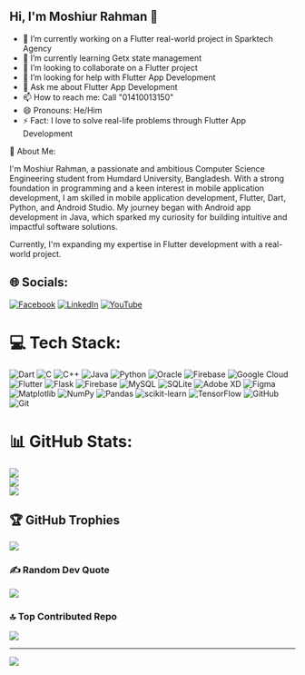 ## Hi, I'm Moshiur Rahman 👋
- 🔭 I’m currently working on a Flutter real-world project in Sparktech Agency
- 🌱 I’m currently learning Getx state management
- 👯 I’m looking to collaborate on a Flutter project
- 🤔 I’m looking for help with Flutter App Development
- 💬 Ask me about Flutter App Development
- 📫 How to reach me: Call "01410013150"
- 😄 Pronouns: He/Him
- ⚡ Fact: I love to solve real-life problems through Flutter App Development


🤖 About Me:

I'm Moshiur Rahman, a passionate and ambitious Computer Science Engineering student from Humdard University, Bangladesh. With a strong foundation in programming and a keen interest in mobile application development, I am skilled in mobile application development, Flutter, Dart, Python, and Android Studio. My journey began with Android app development in Java, which sparked my curiosity for building intuitive and impactful software solutions. 

Currently, I'm expanding my expertise in Flutter development with a real-world project.


## 🌐 Socials:
[![Facebook](https://img.shields.io/badge/Facebook-%231877F2.svg?logo=Facebook&logoColor=white)](https://facebook.com/moshiur.rahman.252841) [![LinkedIn](https://img.shields.io/badge/LinkedIn-%230077B5.svg?logo=linkedin&logoColor=white)](https://linkedin.com/in/codemahdi) [![YouTube](https://img.shields.io/badge/YouTube-%23FF0000.svg?logo=YouTube&logoColor=white)](https://youtube.com/@codeMAHDI) 

# 💻 Tech Stack:
![Dart](https://img.shields.io/badge/dart-%230175C2.svg?style=for-the-badge&logo=dart&logoColor=white) ![C](https://img.shields.io/badge/c-%2300599C.svg?style=for-the-badge&logo=c&logoColor=white) ![C++](https://img.shields.io/badge/c++-%2300599C.svg?style=for-the-badge&logo=c%2B%2B&logoColor=white) ![Java](https://img.shields.io/badge/java-%23ED8B00.svg?style=for-the-badge&logo=openjdk&logoColor=white) ![Python](https://img.shields.io/badge/python-3670A0?style=for-the-badge&logo=python&logoColor=ffdd54) ![Oracle](https://img.shields.io/badge/Oracle-F80000?style=for-the-badge&logo=oracle&logoColor=white) ![Firebase](https://img.shields.io/badge/firebase-%23039BE5.svg?style=for-the-badge&logo=firebase) ![Google Cloud](https://img.shields.io/badge/GoogleCloud-%234285F4.svg?style=for-the-badge&logo=google-cloud&logoColor=white) ![Flutter](https://img.shields.io/badge/Flutter-%2302569B.svg?style=for-the-badge&logo=Flutter&logoColor=white) ![Flask](https://img.shields.io/badge/flask-%23000.svg?style=for-the-badge&logo=flask&logoColor=white) ![Firebase](https://img.shields.io/badge/firebase-a08021?style=for-the-badge&logo=firebase&logoColor=ffcd34) ![MySQL](https://img.shields.io/badge/mysql-4479A1.svg?style=for-the-badge&logo=mysql&logoColor=white) ![SQLite](https://img.shields.io/badge/sqlite-%2307405e.svg?style=for-the-badge&logo=sqlite&logoColor=white) ![Adobe XD](https://img.shields.io/badge/Adobe%20XD-470137?style=for-the-badge&logo=Adobe%20XD&logoColor=#FF61F6) ![Figma](https://img.shields.io/badge/figma-%23F24E1E.svg?style=for-the-badge&logo=figma&logoColor=white) ![Matplotlib](https://img.shields.io/badge/Matplotlib-%23ffffff.svg?style=for-the-badge&logo=Matplotlib&logoColor=black) ![NumPy](https://img.shields.io/badge/numpy-%23013243.svg?style=for-the-badge&logo=numpy&logoColor=white) ![Pandas](https://img.shields.io/badge/pandas-%23150458.svg?style=for-the-badge&logo=pandas&logoColor=white) ![scikit-learn](https://img.shields.io/badge/scikit--learn-%23F7931E.svg?style=for-the-badge&logo=scikit-learn&logoColor=white) ![TensorFlow](https://img.shields.io/badge/TensorFlow-%23FF6F00.svg?style=for-the-badge&logo=TensorFlow&logoColor=white) ![GitHub](https://img.shields.io/badge/github-%23121011.svg?style=for-the-badge&logo=github&logoColor=white) ![Git](https://img.shields.io/badge/git-%23F05033.svg?style=for-the-badge&logo=git&logoColor=white)
# 📊 GitHub Stats:
![](https://github-readme-stats.vercel.app/api?username=codeMAHDI&theme=dark&hide_border=false&include_all_commits=true&count_private=false)<br/>
![](https://nirzak-streak-stats.vercel.app/?user=codeMAHDI&theme=dark&hide_border=false)<br/>
![](https://github-readme-stats.vercel.app/api/top-langs/?username=codeMAHDI&theme=dark&hide_border=false&include_all_commits=true&count_private=false&layout=compact)

## 🏆 GitHub Trophies
![](https://github-profile-trophy.vercel.app/?username=codeMAHDI&theme=gruvbox&no-frame=false&no-bg=false&margin-w=4)

### ✍️ Random Dev Quote
![](https://quotes-github-readme.vercel.app/api?type=horizontal&theme=radical)

### 🔝 Top Contributed Repo
![](https://github-contributor-stats.vercel.app/api?username=codeMAHDI&limit=5&theme=vision-friendly-dark&combine_all_yearly_contributions=true)

---
[![](https://visitcount.itsvg.in/api?id=codeMAHDI&icon=0&color=0)](https://visitcount.itsvg.in)

<!-- Proudly created with GPRM ( https://gprm.itsvg.in ) -->
